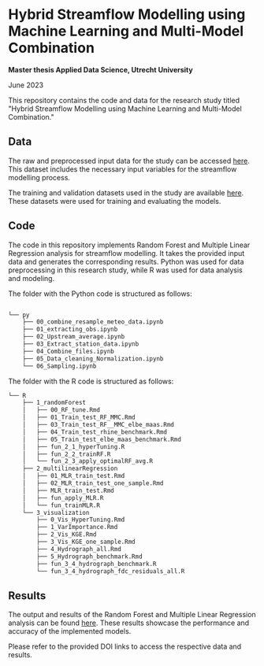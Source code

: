 # Hybrid Streamflow Modelling using Machine Learning and Multi-Model Combination
**Master thesis Applied Data Science, Utrecht University** 

June 2023

This repository contains the code and data for the research study titled "Hybrid Streamflow Modelling using Machine Learning and Multi-Model Combination." 

## Data

The raw and preprocessed input data for the study can be accessed [here](https://doi.org/10.5281/zenodo.8097461). This dataset includes the necessary input variables for the streamflow modelling process.

The training and validation datasets used in the study are available [here](https://doi.org/10.5281/zenodo.8092323). These datasets were used for training and evaluating the models.

## Code

The code in this repository implements Random Forest and Multiple Linear Regression analysis for streamflow modelling. It takes the provided input data and generates the corresponding results. Python was used for data preprocessing in this research study, while R was used for data analysis and modeling. 

The folder with the Python code is structured as follows:

``` bash

└── py
    ├── 00_combine_resample_meteo_data.ipynb
    ├── 01_extracting_obs.ipynb
    ├── 02_Upstream_average.ipynb
    ├── 03_Extract_station_data.ipynb
    ├── 04_Combine_files.ipynb
    ├── 05_Data_cleaning_Normalization.ipynb
    └── 06_Sampling.ipynb
```


The folder with the R code is structured as follows:
``` bash
└── R
    ├── 1_randomForest
    │   ├── 00_RF_tune.Rmd
    │   ├── 01_Train_test_RF_MMC.Rmd
    │   ├── 03_Train_test_RF__MMC_elbe_maas.Rmd
    │   ├── 04_Train_test_rhine_benchmark.Rmd
    │   ├── 05_Train_test_elbe_maas_benchmark.Rmd
    │   ├── fun_2_1_hyperTuning.R
    │   ├── fun_2_2_trainRF.R
    │   └── fun_2_3_apply_optimalRF_avg.R
    ├── 2_multilinearRegression
    │   ├── 01_MLR_train_test.Rmd
    │   ├── 02_MLR_train_test_one_sample.Rmd
    │   ├── MLR_train_test.Rmd
    │   ├── fun_apply_MLR.R
    │   └── fun_trainMLR.R
    └── 3_visualization
        ├── 0_Vis_HyperTuning.Rmd
        ├── 1_VarImportance.Rmd
        ├── 2_Vis_KGE.Rmd
        ├── 3_Vis_KGE_one_sample.Rmd
        ├── 4_Hydrograph_all.Rmd
        ├── 5_Hydrograph_benchmark.Rmd
        ├── fun_3_4_hydrograph_benchmark.R
        └── fun_3_4_hydrograph_fdc_residuals_all.R
```



## Results

The output and results of the Random Forest and Multiple Linear Regression analysis can be found [here](https://doi.org/10.5281/zenodo.8097495). These results showcase the performance and accuracy of the implemented models.

Please refer to the provided DOI links to access the respective data and results.
